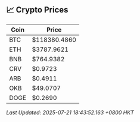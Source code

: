 ## 📈 Crypto Prices

| Coin | Price |
| ---- | ----- |
| BTC | $118380.4860 |
| ETH | $3787.9621 |
| BNB | $764.9382 |
| CRV | $0.9723 |
| ARB | $0.4911 |
| OKB | $49.0707 |
| DOGE | $0.2690 |

_Last Updated: 2025-07-21 18:43:52.163 +0800 HKT_